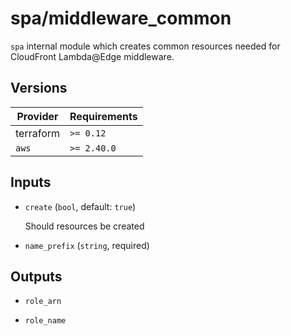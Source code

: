 # spa/middleware_common

`spa` internal module which creates common resources needed for CloudFront Lambda@Edge middleware.

<!-- bin/docs -->

## Versions

| Provider | Requirements |
|-|-|
| terraform | `>= 0.12` |
| `aws` | `>= 2.40.0` |

## Inputs

* `create` (`bool`, default: `true`)

    Should resources be created

* `name_prefix` (`string`, required)

    



## Outputs

* `role_arn`

    

* `role_name`

    
